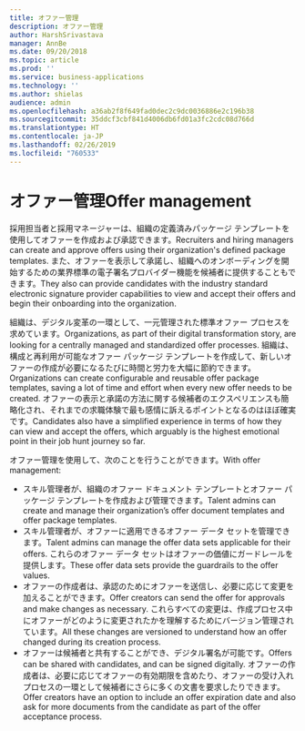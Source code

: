 ```yaml
---
title: オファー管理
description: オファー管理
author: HarshSrivastava
manager: AnnBe
ms.date: 09/20/2018
ms.topic: article
ms.prod: ''
ms.service: business-applications
ms.technology: ''
ms.author: shielas
audience: admin
ms.openlocfilehash: a36ab2f8f649fad0dec2c9dc0036886e2c196b38
ms.sourcegitcommit: 35ddcf3cbf841d4006db6fd01a3fc2cdc08d766d
ms.translationtype: HT
ms.contentlocale: ja-JP
ms.lasthandoff: 02/26/2019
ms.locfileid: "760533"
---
```

# <a name="offer-management"></a><span data-ttu-id="6a2d2-103">オファー管理</span><span class="sxs-lookup"><span data-stu-id="6a2d2-103">Offer management</span></span>



<span data-ttu-id="6a2d2-104">採用担当者と採用マネージャーは、組織の定義済みパッケージ テンプレートを使用してオファーを作成および承認できます。</span><span class="sxs-lookup"><span data-stu-id="6a2d2-104">Recruiters and hiring managers can create and approve offers using their organization's defined package templates.</span></span> <span data-ttu-id="6a2d2-105">また、オファーを表示して承諾し、組織へのオンボーディングを開始するための業界標準の電子署名プロバイダー機能を候補者に提供することもできます。</span><span class="sxs-lookup"><span data-stu-id="6a2d2-105">They also can provide candidates with the industry standard electronic signature provider capabilities to view and accept their offers and begin their onboarding into the organization.</span></span>

<span data-ttu-id="6a2d2-106">組織は、デジタル変革の一環として、一元管理された標準オファー プロセスを求めています。</span><span class="sxs-lookup"><span data-stu-id="6a2d2-106">Organizations, as part of their digital transformation story, are looking for a centrally managed and standardized offer processes.</span></span> <span data-ttu-id="6a2d2-107">組織は、構成と再利用が可能なオファー パッケージ テンプレートを作成して、新しいオファーの作成が必要になるたびに時間と労力を大幅に節約できます。</span><span class="sxs-lookup"><span data-stu-id="6a2d2-107">Organizations can create configurable and reusable offer package templates, saving a lot of time and effort when every new offer needs to be created.</span></span> <span data-ttu-id="6a2d2-108">オファーの表示と承諾の方法に関する候補者のエクスペリエンスも簡略化され、それまでの求職体験で最も感情に訴えるポイントとなるのはほぼ確実です。</span><span class="sxs-lookup"><span data-stu-id="6a2d2-108">Candidates also have a simplified experience in terms of how they can view and accept the offers, which arguably is the highest emotional point in their job hunt journey so far.</span></span>

<span data-ttu-id="6a2d2-109">オファー管理を使用して、次のことを行うことができます。</span><span class="sxs-lookup"><span data-stu-id="6a2d2-109">With offer management:</span></span>

-   <span data-ttu-id="6a2d2-110">スキル管理者が、組織のオファー ドキュメント テンプレートとオファー パッケージ テンプレートを作成および管理できます。</span><span class="sxs-lookup"><span data-stu-id="6a2d2-110">Talent admins can create and manage their organization’s offer document templates and offer package templates.</span></span>
-   <span data-ttu-id="6a2d2-111">スキル管理者が、オファーに適用できるオファー データ セットを管理できます。</span><span class="sxs-lookup"><span data-stu-id="6a2d2-111">Talent admins can manage the offer data sets applicable for their offers.</span></span> <span data-ttu-id="6a2d2-112">これらのオファー データ セットはオファーの価値にガードレールを提供します。</span><span class="sxs-lookup"><span data-stu-id="6a2d2-112">These offer data sets provide the guardrails to the offer values.</span></span>
-   <span data-ttu-id="6a2d2-113">オファーの作成者は、承認のためにオファーを送信し、必要に応じて変更を加えることができます。</span><span class="sxs-lookup"><span data-stu-id="6a2d2-113">Offer creators can send the offer for approvals and make changes as necessary.</span></span> <span data-ttu-id="6a2d2-114">これらすべての変更は、作成プロセス中にオファーがどのように変更されたかを理解するためにバージョン管理されています。</span><span class="sxs-lookup"><span data-stu-id="6a2d2-114">All these changes are versioned to understand how an offer changed during its creation process.</span></span>
- <span data-ttu-id="6a2d2-115">オファーは候補者と共有することができ、デジタル署名が可能です。</span><span class="sxs-lookup"><span data-stu-id="6a2d2-115">Offers can be shared with candidates, and can be signed digitally.</span></span> <span data-ttu-id="6a2d2-116">オファーの作成者は、必要に応じてオファーの有効期限を含めたり、オファーの受け入れプロセスの一環として候補者にさらに多くの文書を要求したりできます。</span><span class="sxs-lookup"><span data-stu-id="6a2d2-116">Offer creators have an option to include an offer expiration date and also ask for more documents from the candidate as part of the offer acceptance process.</span></span>

<!--
## Who uses this feature
These features are intended for Admins who can set up offer capabilities for
their organization, recruiters who are creating offers, offer approvers as well
as candidates viewing and accepting offers.
## License required
To use offer management capabilities, an Attract license is required.
## Availability
Cloud
## Regional availability
Global
-->
